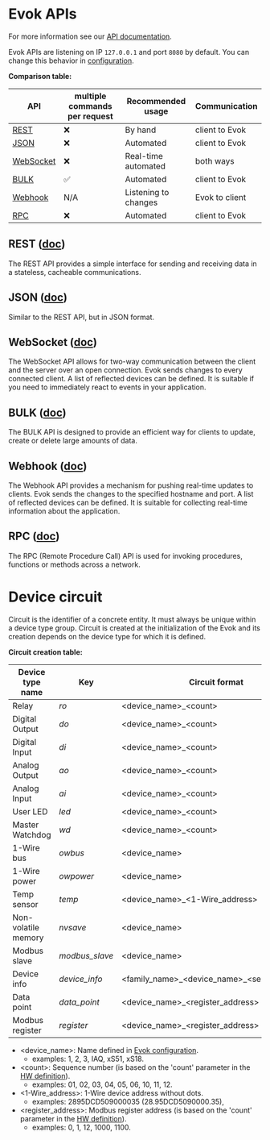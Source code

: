 # Evok APIs

For more information see our [API documentation](https://unipitechnology.stoplight.io/docs/evok/).

Evok APIs are listening on IP `127.0.0.1` and port `8080` by default. You can change this behavior in [configuration](./configs/evok_configuration.md).

**Comparison table:**

| API                         | multiple commands per request | Recommended usage    | Communication  |
|-----------------------------|-------------------------------|----------------------|----------------|
| [REST](#rest-doc)           | ❌                             | By hand              | client to Evok |
| [JSON](#json-doc)           | ❌                             | Automated            | client to Evok |
| [WebSocket](#websocket-doc) | ❌                             | Real-time automated  | both ways      |
| [BULK](#bulk-doc)           | ✅                             | Automated            | client to Evok |
| [Webhook](#webhook-doc)     | N/A                           | Listening to changes | Evok to client |
| [RPC](#rpc-doc)             | ❌                             | Automated            | client to Evok |

## REST ([doc](./apis/rest.md))

The REST API provides a simple interface for sending and receiving data in a stateless, cacheable communications.

## JSON ([doc](./apis/json.md))

Similar to the REST API, but in JSON format.

## WebSocket ([doc](./apis/websocket.md))

The WebSocket API allows for two-way communication between the client and the server over an open connection. Evok sends changes to every connected client. A list of reflected devices can be defined. It is suitable if you need to immediately react to events in your application.

## BULK ([doc](./apis/bulk.md))

The BULK API is designed to provide an efficient way for clients to update, create or delete large amounts of data.

## Webhook ([doc](./apis/webhook.md))

The Webhook API provides a mechanism for pushing real-time updates to clients. Evok sends the changes to the specified hostname and port. A list of reflected devices can be defined. It is suitable for collecting real-time information about the application.

## RPC ([doc](./apis/rpc.md))

The RPC (Remote Procedure Call) API is used for invoking procedures, functions or methods across a network.

# Device circuit

Circuit is the identifier of a concrete entity.
It must always be unique within a device type group.
Circuit is created at the initialization of the Evok and its creation depends on the device type for which it is defined.

**Circuit creation table:**

| Device type name    | Key            | Circuit format                                  |
|---------------------|----------------|-------------------------------------------------|
| Relay               | *ro*           | <device_name\>_<count\>                         |
| Digital Output      | *do*           | <device_name\>_<count\>                         |
| Digital Input       | *di*           | <device_name\>_<count\>                         |
| Analog Output       | *ao*           | <device_name\>_<count\>                         |
| Analog Input        | *ai*           | <device_name\>_<count\>                         |
| User LED            | *led*          | <device_name\>_<count\>                         |
| Master Watchdog     | *wd*           | <device_name\>_<count\>                         |
| 1-Wire bus          | *owbus*        | <device_name\>                                  |
| 1-Wire power        | *owpower*      | <device_name\>                                  |
| Temp sensor         | *temp*         | <device_name\>_<1-Wire_address\>                |
| Non-volatile memory | *nvsave*       | <device_name\>                                  |
| Modbus slave        | *modbus_slave* | <device_name\>                                  |
| Device info         | *device_info*  | <family_name\>\_<device_name\>_<serial_number\> |
| Data point          | *data_point*   | <device_name\>_<register_address\>              |
| Modbus register     | *register*     | <device_name\>_<register_address\>              |

- <device_name\>: Name defined in [Evok configuration].
    - examples: 1, 2, 3, IAQ, xS51, xS18.
- <count\>: Sequence number (is based on the 'count' parameter in the [HW definition]).
    - examples: 01, 02, 03, 04, 05, 06, 10, 11, 12.
- <1-Wire_address\>: 1-Wire device address without dots.
    - examples: 2895DCD509000035 (28.95DCD5090000.35),
- <register_address\>: Modbus register address (is based on the 'count' parameter in the [HW definition]).
    - examples: 0, 1, 12, 1000, 1100.

[Evok configuration]:./configs/evok_configuration.md#device-configuration
[HW definition]:./configs/hw_definitions.md#modbus_features
